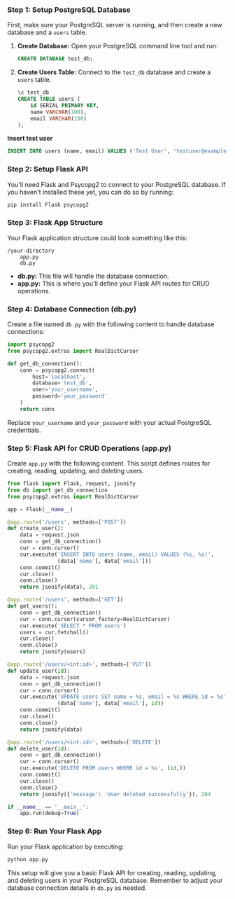 ### Step 1: Setup PostgreSQL Database
First, make sure your PostgreSQL server is running, and then create a new database and a `users` table.

1. **Create Database:**
   Open your PostgreSQL command line tool and run:
   ```sql
   CREATE DATABASE test_db;
   ```

2. **Create Users Table:**
   Connect to the `test_db` database and create a `users` table.
   ```sql
   \c test_db
   CREATE TABLE users (
       id SERIAL PRIMARY KEY,
       name VARCHAR(100),
       email VARCHAR(100)
   );
   ```
   
  **Insert test user**
  
  ```sql
  INSERT INTO users (name, email) VALUES ('Test User', 'testuser@example.com');
  ```

### Step 2: Setup Flask API
You'll need Flask and Psycopg2 to connect to your PostgreSQL database. If you haven't installed these yet, you can do so by running:

```sh
pip install Flask psycopg2
```

### Step 3: Flask App Structure
Your Flask application structure could look something like this:
```
/your-directory
    app.py
    db.py
```

- **db.py:** This file will handle the database connection.
- **app.py:** This is where you'll define your Flask API routes for CRUD operations.

### Step 4: Database Connection (db.py)
Create a file named `db.py` with the following content to handle database connections:

```python
import psycopg2
from psycopg2.extras import RealDictCursor

def get_db_connection():
    conn = psycopg2.connect(
        host='localhost',
        database='test_db',
        user='your_username',
        password='your_password'
    )
    return conn
```

Replace `your_username` and `your_password` with your actual PostgreSQL credentials.

### Step 5: Flask API for CRUD Operations (app.py)
Create `app.py` with the following content. This script defines routes for creating, reading, updating, and deleting users.

```python
from flask import Flask, request, jsonify
from db import get_db_connection
from psycopg2.extras import RealDictCursor

app = Flask(__name__)

@app.route('/users', methods=['POST'])
def create_user():
    data = request.json
    conn = get_db_connection()
    cur = conn.cursor()
    cur.execute('INSERT INTO users (name, email) VALUES (%s, %s)',
                (data['name'], data['email']))
    conn.commit()
    cur.close()
    conn.close()
    return jsonify(data), 201

@app.route('/users', methods=['GET'])
def get_users():
    conn = get_db_connection()
    cur = conn.cursor(cursor_factory=RealDictCursor)
    cur.execute('SELECT * FROM users')
    users = cur.fetchall()
    cur.close()
    conn.close()
    return jsonify(users)

@app.route('/users/<int:id>', methods=['PUT'])
def update_user(id):
    data = request.json
    conn = get_db_connection()
    cur = conn.cursor()
    cur.execute('UPDATE users SET name = %s, email = %s WHERE id = %s',
                (data['name'], data['email'], id))
    conn.commit()
    cur.close()
    conn.close()
    return jsonify(data)

@app.route('/users/<int:id>', methods=['DELETE'])
def delete_user(id):
    conn = get_db_connection()
    cur = conn.cursor()
    cur.execute('DELETE FROM users WHERE id = %s', (id,))
    conn.commit()
    cur.close()
    conn.close()
    return jsonify({'message': 'User deleted successfully'}), 204

if __name__ == '__main__':
    app.run(debug=True)
```

### Step 6: Run Your Flask App
Run your Flask application by executing:
```sh
python app.py
```

This setup will give you a basic Flask API for creating, reading, updating, and deleting users in your PostgreSQL database. Remember to adjust your database connection details in `db.py` as needed.